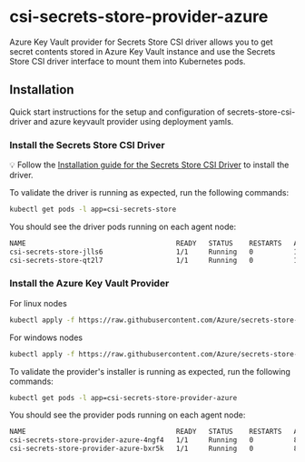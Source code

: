 # csi-secrets-store-provider-azure

Azure Key Vault provider for Secrets Store CSI driver allows you to get secret contents stored in Azure Key Vault instance and use the Secrets Store CSI driver interface to mount them into Kubernetes pods.

## Installation

Quick start instructions for the setup and configuration of secrets-store-csi-driver and azure keyvault provider using deployment yamls.


### Install the Secrets Store CSI Driver

💡 Follow the [Installation guide for the Secrets Store CSI Driver](https://github.com/kubernetes-sigs/secrets-store-csi-driver#usage) to install the driver.

To validate the driver is running as expected, run the following commands:

```bash
kubectl get pods -l app=csi-secrets-store
```

You should see the driver pods running on each agent node:

```bash
NAME                                     READY   STATUS    RESTARTS   AGE
csi-secrets-store-jlls6                  1/1     Running   0          10s
csi-secrets-store-qt2l7                  1/1     Running   0          10s
```

### Install the Azure Key Vault Provider

For linux nodes
```bash
kubectl apply -f https://raw.githubusercontent.com/Azure/secrets-store-csi-driver-provider-azure/master/deployment/provider-azure-installer.yaml
```

For windows nodes
```bash
kubectl apply -f https://raw.githubusercontent.com/Azure/secrets-store-csi-driver-provider-azure/master/deployment/provider-azure-installer-windows.yaml
```

To validate the provider's installer is running as expected, run the following commands:

```bash
kubectl get pods -l app=csi-secrets-store-provider-azure
```

You should see the provider pods running on each agent node:

```bash
NAME                                     READY   STATUS    RESTARTS   AGE
csi-secrets-store-provider-azure-4ngf4   1/1     Running   0          8s
csi-secrets-store-provider-azure-bxr5k   1/1     Running   0          8s
```